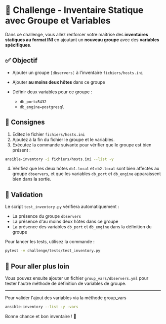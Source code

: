 # 🎯 Challenge - Inventaire Statique avec Groupe et Variables

Dans ce challenge, vous allez renforcer votre maîtrise des **inventaires
statiques au format INI** en ajoutant un **nouveau groupe** avec des **variables
spécifiques**.

## ✅ Objectif

* Ajouter un groupe `[dbservers]` à l'inventaire `fichiers/hosts.ini`
* Ajouter **au moins deux hôtes** dans ce groupe
* Définir deux variables pour ce groupe :

  * `db_port=5432`
  * `db_engine=postgresql`

## 🧩 Consignes

1. Editez le fichier `fichiers/hosts.ini`
2. Ajoutez à la fin du fichier le groupe et le variables.
3. Exécutez la commande suivante pour vérifier que le groupe est bien présent :

```bash
ansible-inventory -i fichiers/hosts.ini --list -y
```

4. Vérifiez que les deux hôtes `db1.local` et `db2.local` sont bien affectés au
   groupe `dbservers`, et que les variables `db_port` et `db_engine`
   apparaissent bien dans la sortie.

## 🧪 Validation

Le script `test_inventory.py` vérifiera automatiquement :

* La présence du groupe `dbservers`
* La présence d'au moins deux hôtes dans ce groupe
* La présence des variables `db_port` et `db_engine` dans la définition du
  groupe

Pour lancer les tests, utilisez la commande :

```bash
pytest -v challenge/tests/test_inventory.py
```

## 🚀 Pour aller plus loin

Vous pouvez ensuite ajouter un fichier `group_vars/dbservers.yml` pour tester
l'autre méthode de définition de variables de groupe.

---
Pour valider l'ajout des variables via la méthode group_vars
```bash 
ansible-inventory --list -y -vars
```
Bonne chance et bon inventaire ! 🧠
